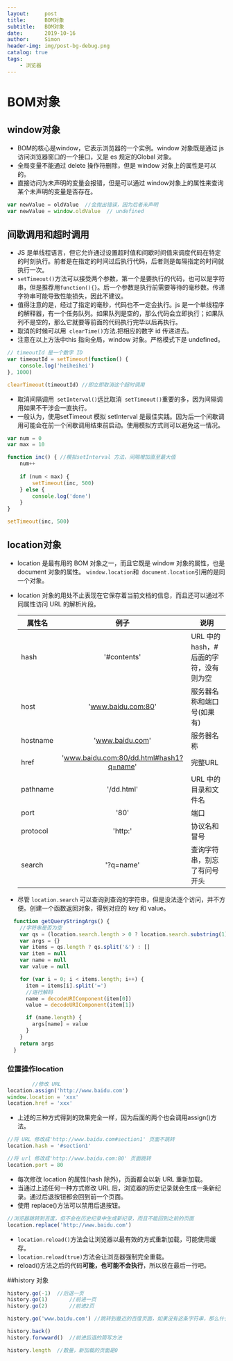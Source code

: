 ```yaml
---
layout:     post
title:      BOM对象
subtitle:   BOM对象
date:       2019-10-16
author:     Simon
header-img: img/post-bg-debug.png
catalog: true
tags:
    - 浏览器
---
```


# BOM对象
## window对象
- BOM的核心是window，它表示浏览器的一个实例。window 对象既是通过 js 访问浏览器窗口的一个接口，又是 es 规定的Global 对象。
- 全局变量不能通过 delete 操作符删除，但是 window 对象上的属性是可以的。
- 直接访问为未声明的变量会报错，但是可以通过 window对象上的属性来查询某个未声明的变量是否存在。

```javascript
var newValue = oldValue  //会抛出错误，因为后者未声明
var newValue = window.oldValue  // undefined
```

## 间歇调用和超时调用
- JS 是单线程语言，但它允许通过设置超时值和间歇时间值来调度代码在特定的时刻执行。前者是在指定的时间过后执行代码，后者则是每隔指定的时间就执行一次。
- `setTimeout()`方法可以接受两个参数，第一个是要执行的代码，也可以是字符串，但是推荐用`function(){}`。后一个参数是执行前需要等待的毫秒数。传递字符串可能导致性能损失，因此不建议。
- 值得注意的是，经过了指定的毫秒，代码也不一定会执行。js 是一个单线程序的解释器，有一个任务队列。如果队列是空的，那么代码会立即执行；如果队列不是空的，那么它就要等前面的代码执行完毕以后再执行。
- 取消的时候可以用` clearTime()`方法.把相应的数字 id 传递进去。
- 注意在以上方法中this 指向全局，window 对象。严格模式下是 undefined。

```javascript
// timeoutId 是一个数字 ID
var timeoutId = setTimeout(function() {
	console.log('heiheihei')
}, 1000)

clearTimeout(timeoutId) //即立即取消这个超时调用
```

- 取消间隔调用` setInterval()`远比取消` setTimeout()`重要的多，因为间隔调用如果不干涉会一直执行。
- 一般认为，使用setTimeout 模拟 setInterval 是最佳实践。因为后一个间歇调用可能会在前一个间歇调用结束前启动。使用模拟方式则可以避免这一情况。

```javascript
var num = 0
var max = 10

function inc() { //模拟setInterval 方法，间隔增加直至最大值
	num++
	
	if (num < max) {
		setTimeout(inc, 500)
	} else {
		console.log('done')
	}
}

setTimeout(inc, 500)
```

## location对象
- location 是最有用的 BOM 对象之一，而且它既是 window 对象的属性，也是 document 对象的属性。 `window.location`和` document.location`引用的是同一个对象。
- location 对象的用处不止表现在它保存着当前文档的信息，而且还可以通过不同属性访问 URL 的解析片段。

	属性名 | 例子 | 说明
	----|:------:|----
	hash | '#contents'  | URL 中的 hash，#后面的字符，没有则为空
	host | 'www.baidu.com:80'  | 服务器名称和端口号(如果有)
	hostname | 'www.baidu.com'  | 服务器名称
	href | 'www.baidu.com:80/dd.html#hash1?q=name'  | 完整URL
	pathname | '/dd.html'  | URL 中的目录和文件名
	port|'80'|端口
	protocol| 'http:'|协议名和冒号
	search|'?q=name'|查询字符串，别忘了有问号开头
	
	
- 尽管 `location.search` 可以查询到查询的字符串，但是没法逐个访问，并不方便。创建一个函数返回对象，得到对应的 key 和 value。

```javascript
  function getQueryStringArgs() {
  	//字符串是否为空
    var qs = (location.search.length > 0 ? location.search.substring(1) : '')
    var args = {}
    var items = qs.length ? qs.split('&') : []
    var item = null
    var name = null
    var value = null

    for (var i = 0; i < items.length; i++) {
      item = items[i].split('=')
      //进行解码
      name = decodeURIComponent(item[0])
      value = decodeURIComponent(item[1])

      if (name.length) {
        args[name] = value
      }
    }
    return args
  }
```

### 位置操作location

```javascript
		//修改 URL
location.assign('http://www.baidu.com')
window.location = 'xxx'
location.href = 'xxx'
```

- 上述的三种方式得到的效果完全一样，因为后面的两个也会调用assign()方法。

```javascript
//将 URL 修改成'http://www.baidu.com#section1' 页面不跳转
location.hash = '#section1'

//将 url 修改成'http://www.baidu.com:80' 页面跳转
location.port = 80
```

- 每次修改 location 的属性(hash 除外)，页面都会以新 URL 重新加载。
- 当通过上述任何一种方式修改 URL 后，浏览器的历史记录就会生成一条新纪录。通过后退按钮都会回到前一个页面。
- 使用 replace()方法可以禁用后退按钮。

```javascript
//浏览器跳转到百度，但不会在历史纪录中生成新纪录，而且不能回到之前的页面
location.replace('http://www.baidu.com')
```

- `location.reload()`方法会让浏览器以最有效的方式重新加载，可能使用缓存。
- `location.reload(true)`方法会让浏览器强制完全重载。
- reload()方法之后的代码**可能，也可能不会执行**，所以放在最后一行吧。

##history 对象

```javascript
history.go(-1)	//后退一页
history.go(1)		//前进一页
history.go(2)		//前进2页

history.go('www.baidu.com') //跳转到最近的百度页面，如果没有这条字符串，那么什么也不做

history.back()
history.forwward()	//前进后退的简写方法

history.length  //数量，新加载的页面是0
```
